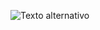 ![Texto alternativo](https://drive.google.com/file/d/10qyvYobDWdE5aqIzK-fdMuSKZ_T4snmQ/view?usp=sharing)
